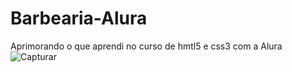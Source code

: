 # Barbearia-Alura
Aprimorando o que aprendi no curso de hmtl5 e css3 com a Alura
![Capturar](https://github.com/Crystyanno/Barbearia-Alura/assets/6878464/410276df-0b95-4090-ade2-28b281a8ba28)
